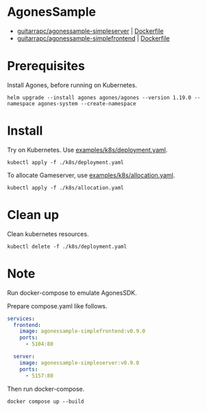 # AgonesSample

* [guitarrapc/agonessample-simpleserver](https://hub.docker.com/r/guitarrapc/agonessample-simpleserver) | [Dockerfile](https://github.com/guitarrapc/AgonesSample/blob/main/src/SimpleServer/Dockerfile)
* [guitarrapc/agonessample-simplefrontend](https://hub.docker.com/r/guitarrapc/agonessample-simplefrontend) | [Dockerfile](https://github.com/guitarrapc/AgonesSample/blob/main/src/SimpleFrontEnd/Dockerfile)

# Prerequisites

Install Agones, before running on Kubernetes.

```shell
helm upgrade --install agones agones/agones --version 1.19.0 --namespace agones-system --create-namespace
```

# Install

Try on Kubernetes. Use [examples/k8s/deployment.yaml](https://github.com/guitarrapc/AgonesSample/blob/main/examples/k8s/deployment.yaml).

```shell
kubectl apply -f ./k8s/deployment.yaml
```

To allocate Gameserver, use [examples/k8s/allocation.yaml](https://github.com/guitarrapc/AgonesSample/blob/main/examples/k8s/allocation.yaml).

```shell
kubectl apply -f ./k8s/allocation.yaml
```

# Clean up

Clean kubernetes resources.

```shell
kubectl delete -f ./k8s/deployment.yaml
```

# Note

Run docker-compose to emulate AgonesSDK.

Prepare compose.yaml like follows.

```yaml
services:
  frontend:
    image: agonessample-simplefrontend:v0.9.0
    ports:
      - 5104:80

  server:
    image: agonessample-simpleserver:v0.9.0
    ports:
      - 5157:80
```

Then run docker-compose.

```shell
docker compose up --build
```

